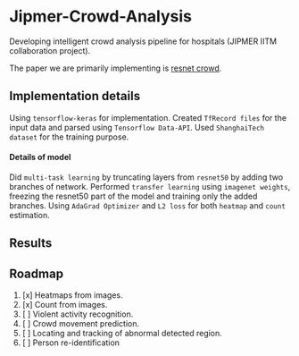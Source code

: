 # Jipmer-Crowd-Analysis
Developing intelligent crowd analysis pipeline for hospitals (JIPMER IITM collaboration project).


The paper we are primarily implementing is [resnet crowd](https://arxiv.org/pdf/1705.10698.pdf).

## Implementation details
Using `tensorflow-keras` for implementation.
Created `TfRecord files` for the input data and parsed using `Tensorflow Data-API`.
Used `ShanghaiTech dataset` for the training purpose.

#### Details of model
Did `multi-task learning` by truncating layers from `resnet50` by adding two branches of network. 
Performed `transfer learning` using `imagenet weights`, freezing the resnet50 part of the model and training only the added branches.
Using `AdaGrad Optimizer` and `L2 loss` for both
`heatmap` and `count` estimation.

## Results


## Roadmap
1. [x] Heatmaps from images.
2. [x] Count from images.
3. [ ] Violent activity recognition.
4. [ ] Crowd movement prediction.
5. [ ] Locating and tracking of abnormal detected region.
6. [ ] Person re-identification
